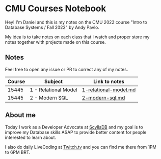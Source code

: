 # CMU Courses Notebook

Hey! I'm Daniel and this is my notes on the CMU 2022 course "Intro to Database Systems / Fall 2022" by Andy Pavlo.

My idea is to take notes on each class that I watch and proper store my notes together with projects made on this course.


## Notes 

Feel free to open any issue or PR to correct any of my notes. 

| Course | Subject | Link to notes |
| - | - | - |
| 15445 | 1 - Relational Model | [1-relational-model.md](/fall-2022/1-relational-model.md) |
| 15445 | 2 - Modern SQL | [2-modern-sql.md](/fall-2022/2-modern-sql.md) |


## About me

Today I work as a Developer Advocate at [ScyllaDB](https://scylladb.com) and my goal is to improve my Database skills ASAP to provide better content for people interested to learn about.

I also do daily LiveCoding at [Twitch.tv](https://twitch.tv/danielhe4rt)  and you can find me there from 1PM to 6PM BRT.

